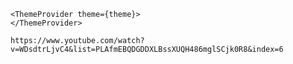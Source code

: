     <ThemeProvider theme={theme}>
    </ThemeProvider>

    https://www.youtube.com/watch?v=WDsdtrLjvC4&list=PLAfmEBQDGDDXLBssXUQH486mglSCjk0R8&index=6


    